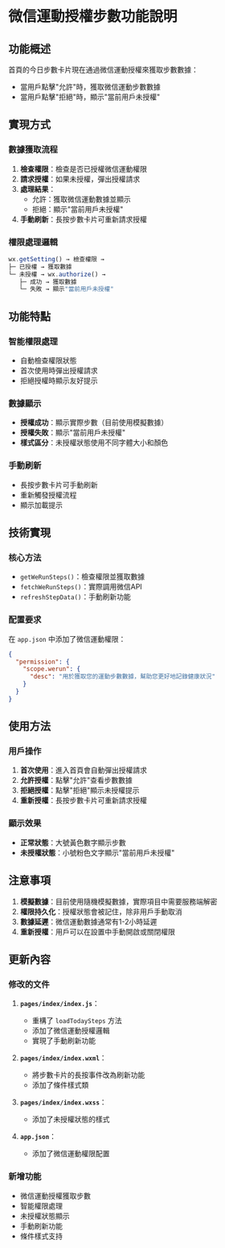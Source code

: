 # 微信運動授權步數功能說明

## 功能概述
首頁的今日步數卡片現在通過微信運動授權來獲取步數數據：
- 當用戶點擊"允許"時，獲取微信運動步數數據
- 當用戶點擊"拒絕"時，顯示"當前用戶未授權"

## 實現方式

### 數據獲取流程
1. **檢查權限**：檢查是否已授權微信運動權限
2. **請求授權**：如果未授權，彈出授權請求
3. **處理結果**：
   - 允許：獲取微信運動數據並顯示
   - 拒絕：顯示"當前用戶未授權"
4. **手動刷新**：長按步數卡片可重新請求授權

### 權限處理邏輯
```javascript
wx.getSetting() → 檢查權限 → 
├─ 已授權 → 獲取數據
└─ 未授權 → wx.authorize() → 
   ├─ 成功 → 獲取數據
   └─ 失敗 → 顯示"當前用戶未授權"
```

## 功能特點

### 智能權限處理
- 自動檢查權限狀態
- 首次使用時彈出授權請求
- 拒絕授權時顯示友好提示

### 數據顯示
- **授權成功**：顯示實際步數（目前使用模擬數據）
- **授權失敗**：顯示"當前用戶未授權"
- **樣式區分**：未授權狀態使用不同字體大小和顏色

### 手動刷新
- 長按步數卡片可手動刷新
- 重新觸發授權流程
- 顯示加載提示

## 技術實現

### 核心方法
- `getWeRunSteps()`：檢查權限並獲取數據
- `fetchWeRunSteps()`：實際調用微信API
- `refreshStepData()`：手動刷新功能

### 配置要求
在 `app.json` 中添加了微信運動權限：
```json
{
  "permission": {
    "scope.werun": {
      "desc": "用於獲取您的運動步數數據，幫助您更好地記錄健康狀況"
    }
  }
}
```

## 使用方法

### 用戶操作
1. **首次使用**：進入首頁會自動彈出授權請求
2. **允許授權**：點擊"允許"查看步數數據
3. **拒絕授權**：點擊"拒絕"顯示未授權提示
4. **重新授權**：長按步數卡片可重新請求授權

### 顯示效果
- **正常狀態**：大號黃色數字顯示步數
- **未授權狀態**：小號粉色文字顯示"當前用戶未授權"

## 注意事項

1. **模擬數據**：目前使用隨機模擬數據，實際項目中需要服務端解密
2. **權限持久化**：授權狀態會被記住，除非用戶手動取消
3. **數據延遲**：微信運動數據通常有1-2小時延遲
4. **重新授權**：用戶可以在設置中手動開啟或關閉權限

## 更新內容

### 修改的文件
1. **`pages/index/index.js`**：
   - 重構了 `loadTodaySteps` 方法
   - 添加了微信運動授權邏輯
   - 實現了手動刷新功能

2. **`pages/index/index.wxml`**：
   - 將步數卡片的長按事件改為刷新功能
   - 添加了條件樣式類

3. **`pages/index/index.wxss`**：
   - 添加了未授權狀態的樣式

4. **`app.json`**：
   - 添加了微信運動權限配置

### 新增功能
- 微信運動授權獲取步數
- 智能權限處理
- 未授權狀態顯示
- 手動刷新功能
- 條件樣式支持 